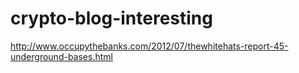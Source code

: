 # crypto-blog-interesting
http://www.occupythebanks.com/2012/07/thewhitehats-report-45-underground-bases.html
